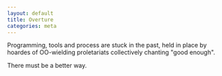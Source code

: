 ```yaml
---
layout: default
title: Overture
categories: meta
---
```



Programming, tools and process are stuck in the past, held in place by hoardes
of OO-wielding proletariats collectively chanting "good enough".

There must be a better way.
